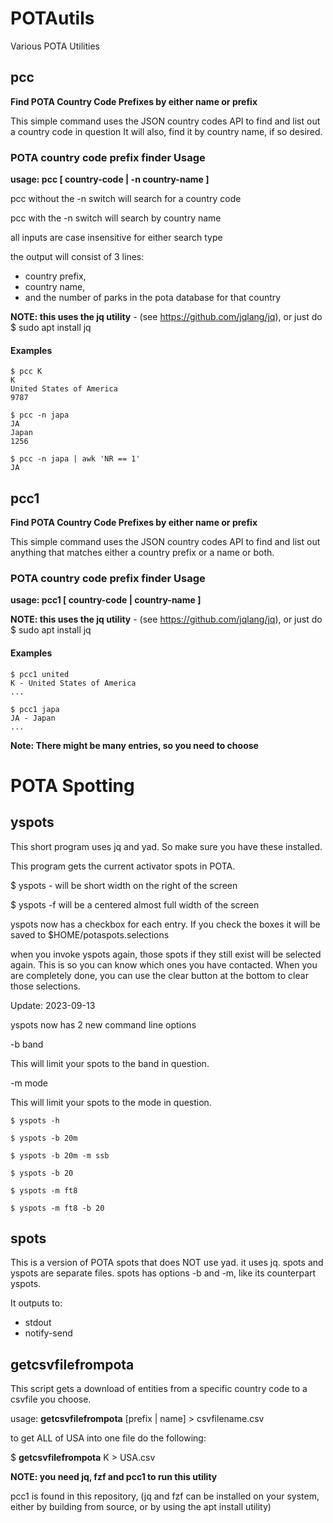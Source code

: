 # POTAutils
Various POTA Utilities

## pcc

**Find POTA Country Code Prefixes by either name or prefix**

This simple command uses the JSON country codes API to find and list out a country code in question
It will also, find it by country name, if so desired.


### POTA country code prefix finder Usage

**usage: pcc [ country-code | -n country-name ]**

pcc without the -n switch will search for a country code

pcc with the -n switch will search by country name

all inputs are case insensitive for either search type

the output will consist of 3 lines: 
* country prefix, 
* country name, 
* and the number of parks in the pota database for that country

**NOTE: this uses the jq utility** - (see https://github.com/jqlang/jq), or just do $ sudo apt install jq

#### Examples
```
$ pcc K
K
United States of America
9787
```

```
$ pcc -n japa
JA
Japan
1256
```

```
$ pcc -n japa | awk 'NR == 1'
JA
```
## pcc1

**Find POTA Country Code Prefixes by either name or prefix**

This simple command uses the JSON country codes API to find and list out anything that matches either a country prefix or a name or both.

### POTA country code prefix finder Usage

**usage: pcc1 [ country-code | country-name ]**

**NOTE: this uses the jq utility** - (see https://github.com/jqlang/jq), or just do $ sudo apt install jq

#### Examples

```
$ pcc1 united
K - United States of America
...
```

```
$ pcc1 japa
JA - Japan
...
```

**Note: There might be many entries, so you need to choose**

# POTA Spotting

## yspots

This short program uses jq and yad. So make sure you have these installed.

This program gets the current activator spots in POTA.

$ yspots - will be short width on the right of the screen

$ yspots -f will be a centered almost full width of the screen

yspots now has a checkbox for each entry. If you check the boxes it will be saved to $HOME/potaspots.selections 

when you invoke yspots again, those spots if they still exist will be selected again. This is so you can know which ones you have contacted. When you are completely done, you can use the clear button at the bottom to clear those selections.

Update: 2023-09-13

yspots now has 2 new command line options

-b band

This will limit your spots to the band in question.

-m mode

This will limit your spots to the mode in question.

```
$ yspots -h

$ yspots -b 20m

$ yspots -b 20m -m ssb

$ yspots -b 20

$ yspots -m ft8

$ yspots -m ft8 -b 20
```

## spots

This is a version of POTA spots that does NOT use yad. it uses jq. 
spots and yspots are separate files. spots has options -b and -m, like its counterpart yspots.

It outputs to:
* stdout
* notify-send
  
## getcsvfilefrompota

This script gets a download of entities from a specific country code to a csvfile you choose.

usage: **getcsvfilefrompota** [prefix | name] > csvfilename.csv

to get ALL of USA into one file do the following:

$ **getcsvfilefrompota** K > USA.csv

**NOTE: you need jq, fzf and pcc1 to run this utility**

pcc1 is found in this repository, (jq and fzf can be installed on your system, either by building from source, or by using the apt install utility)
